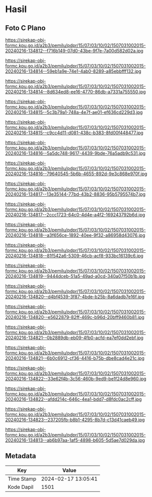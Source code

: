 # Hasil

## Foto C Plano

https://sirekap-obj-formc.kpu.go.id/a2b3/pemilu/pdpr/15/07/03/10/02/1507031002015-20240216-134812--f716b149-07d0-43be-9f7e-7a00d582d02a.jpg

https://sirekap-obj-formc.kpu.go.id/a2b3/pemilu/pdpr/15/07/03/10/02/1507031002015-20240216-134814--59eb1a9e-74e1-4ab0-8289-a85ebbfff132.jpg

https://sirekap-obj-formc.kpu.go.id/a2b3/pemilu/pdpr/15/07/03/10/02/1507031002015-20240216-134814--8d634ed8-ee16-4770-86db-a7331a755550.jpg

https://sirekap-obj-formc.kpu.go.id/a2b3/pemilu/pdpr/15/07/03/10/02/1507031002015-20240216-134815--5c3b79a1-748a-4e7f-ae01-ef636cd229d3.jpg

https://sirekap-obj-formc.kpu.go.id/a2b3/pemilu/pdpr/15/07/03/10/02/1507031002015-20240216-134815--c9cc4d11-d081-438c-b383-8fd00f448477.jpg

https://sirekap-obj-formc.kpu.go.id/a2b3/pemilu/pdpr/15/07/03/10/02/1507031002015-20240216-134816--5a5dc748-9617-4439-9bde-76a5adb9c531.jpg

https://sirekap-obj-formc.kpu.go.id/a2b3/pemilu/pdpr/15/07/03/10/02/1507031002015-20240216-134816--79640545-5b6b-4655-892d-9e3c868e970f.jpg

https://sirekap-obj-formc.kpu.go.id/a2b3/pemilu/pdpr/15/07/03/10/02/1507031002015-20240216-134817--13e35144-77bd-43b2-8836-95b5795574b7.jpg

https://sirekap-obj-formc.kpu.go.id/a2b3/pemilu/pdpr/15/07/03/10/02/1507031002015-20240216-134817--2ccc1723-64c0-4d4e-a4f2-169243792b6d.jpg

https://sirekap-obj-formc.kpu.go.id/a2b3/pemilu/pdpr/15/07/03/10/02/1507031002015-20240216-134818--a3f656ce-1892-40ee-9f32-a86958d43076.jpg

https://sirekap-obj-formc.kpu.go.id/a2b3/pemilu/pdpr/15/07/03/10/02/1507031002015-20240216-134818--81f542a6-5309-46cb-acf8-933bc16139c6.jpg

https://sirekap-obj-formc.kpu.go.id/a2b3/pemilu/pdpr/15/07/03/10/02/1507031002015-20240216-134819--9444dceb-51a5-49ad-a0cd-340a07f50b1b.jpg

https://sirekap-obj-formc.kpu.go.id/a2b3/pemilu/pdpr/15/07/03/10/02/1507031002015-20240216-134820--d4bf4539-3f87-4bde-b25b-8a6dadb7e16f.jpg

https://sirekap-obj-formc.kpu.go.id/a2b3/pemilu/pdpr/15/07/03/10/02/1507031002015-20240216-134820--e5622879-82ff-469c-b96d-20bff9460b81.jpg

https://sirekap-obj-formc.kpu.go.id/a2b3/pemilu/pdpr/15/07/03/10/02/1507031002015-20240216-134821--0b2889db-eb09-4fb0-acfd-ea7ef0dd2ebf.jpg

https://sirekap-obj-formc.kpu.go.id/a2b3/pemilu/pdpr/15/07/03/10/02/1507031002015-20240216-134821--6b0c6912-cf36-4416-b75b-dbe8cad4e21c.jpg

https://sirekap-obj-formc.kpu.go.id/a2b3/pemilu/pdpr/15/07/03/10/02/1507031002015-20240216-134822--33e62f4b-3c56-460b-9ed9-be1f24d8e960.jpg

https://sirekap-obj-formc.kpu.go.id/a2b3/pemilu/pdpr/15/07/03/10/02/1507031002015-20240216-134822--afdd214c-646c-4ea1-bdd7-d8fdc0ac2cff.jpg

https://sirekap-obj-formc.kpu.go.id/a2b3/pemilu/pdpr/15/07/03/10/02/1507031002015-20240216-134823--237205fb-b8b1-4295-8b7d-c13d41caeb49.jpg

https://sirekap-obj-formc.kpu.go.id/a2b3/pemilu/pdpr/15/07/03/10/02/1507031002015-20240216-134813--ab6b97aa-1af5-4898-b605-5d5ae7d029da.jpg


## Metadata

| Key        | Value               |
| ---------- | ------------------- |
| Time Stamp | 2024-02-17 13:05:41 |
| Kode Dapil | 1501                |



